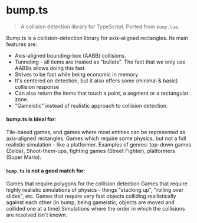 # bump.ts

> A collision detection library for TypeScript. Ported from `bump.lua`.

Bump.ts is a collision-detection library for axis-aligned rectangles. Its main features are:

* Axis-aligned bounding-box (AABB) collisions.
* Tunneling - all items are treated as "bullets". The fact that we only use AABBs allows doing this fast.
* Strives to be fast while being economic in memory
* It's centered on detection, but it also offers some (minimal & basic) collision response
* Can also return the items that touch a point, a segment or a rectangular zone.
* "Gameistic" instead of realistic approach to collision detection.

#### bump.ts is ideal for:

Tile-based games, and games where most entities can be represented as axis-aligned rectangles.
Games which require some physics, but not a full realistic simulation - like a platformer.
Examples of genres: top-down games (Zelda), Shoot-them-ups, fighting games (Street Fighter), platformers (Super Mario).

#### `bump.ts` is not a good match for:

Games that require polygons for the collision detection
Games that require highly realistic simulations of physics - things "stacking up", "rolling over slides", etc.
Games that require very fast objects colliding reallistically against each other (in bump, being gameistic, objects are moved and collided one at a time)
Simulations where the order in which the collisions are resolved isn't known.
